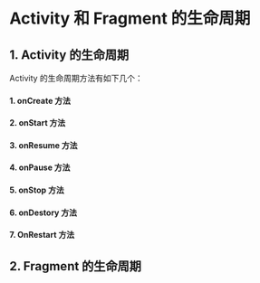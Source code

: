 # Activity 和 Fragment 的生命周期

## 1. Activity 的生命周期

Activity 的生命周期方法有如下几个：

#### 1. onCreate 方法

#### 2. onStart 方法

#### 3. onResume 方法

#### 4. onPause 方法


#### 5. onStop 方法


#### 6. onDestory 方法


#### 7. OnRestart 方法




## 2. Fragment 的生命周期

